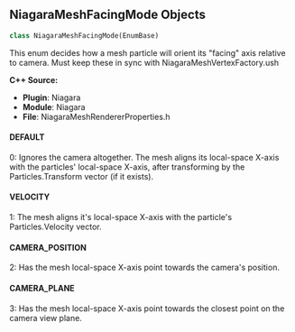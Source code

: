 ## NiagaraMeshFacingMode Objects

```python
class NiagaraMeshFacingMode(EnumBase)
```

This enum decides how a mesh particle will orient its "facing" axis relative to camera. Must keep these in sync with NiagaraMeshVertexFactory.ush

**C++ Source:**

- **Plugin**: Niagara
- **Module**: Niagara
- **File**: NiagaraMeshRendererProperties.h

<a id="unreal.NiagaraMeshFacingMode.DEFAULT"></a>

#### DEFAULT

0: Ignores the camera altogether. The mesh aligns its local-space X-axis with the particles' local-space X-axis, after transforming by the Particles.Transform vector (if it exists).

<a id="unreal.NiagaraMeshFacingMode.VELOCITY"></a>

#### VELOCITY

1: The mesh aligns it's local-space X-axis with the particle's Particles.Velocity vector.

<a id="unreal.NiagaraMeshFacingMode.CAMERA_POSITION"></a>

#### CAMERA_POSITION

2: Has the mesh local-space X-axis point towards the camera's position.

<a id="unreal.NiagaraMeshFacingMode.CAMERA_PLANE"></a>

#### CAMERA_PLANE

3: Has the mesh local-space X-axis point towards the closest point on the camera view plane.

<a id="unreal.MovieSceneKeyInterpolation"></a>